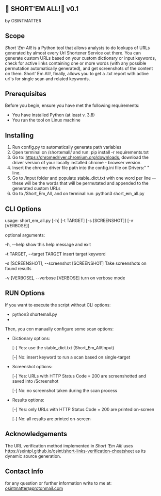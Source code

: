  ## **:link: SHORT'EM ALL!:link:** v0.1
 
by OSINTMATTER 
 
## Scope
*Short 'Em All!* is a Python tool that allows analysts to do lookups of URLs generated by almost every Url Shortener Service out there.
You can generate custom URLs based on your custom dictionary or input keywords, check for active links containing one or more words (with any possible permutation automatically generated), and get screenshots of the content on them.
Short' Em All!, finally, allows you to get a .txt report with active url's for single scan and related keywords.

## Prerequisites
Before you begin, ensure you have met the following requirements:

* You have installed Python (at least v. 3.8) 
* You run the tool on Linux machine

## Installing
1. Run config.py to automatically generate path variables
1. Open terminal on /shortemall/ and run: pip install -r requirements.txt
1. Go to: https://chromedriver.chromium.org/downloads, download the driver version of your locally installed chrome - browser version. 
2. Insert the chrome driver file path into the config.ini file on Drivers:" " line.
3. Go to /input folder and populate stable\_dict.txt with one word per line -- these will be the words that will be permutated and appended to the generated custom URLs
4. Go to /Short\_Em\_All, and on terminal run: python3 short\_em\_all.py

## CLI Options

usage: short_em_all.py [-h] [-t TARGET] [-s [SCREENSHOT]] [-v [VERBOSE]]

optional arguments:

  -h, --help            show this help message and exit
  
  -t TARGET, --target TARGET
                        insert target keyword
			
  -s [SCREENSHOT], --screenshot [SCREENSHOT]
                        Take screenshots on found results
			
  -v [VERBOSE], --verbose [VERBOSE]
                        turn on verbose mode

## RUN Options

If you want to execute the script without CLI options:

- python3 shortemall.py 
- 
Then, you con manually configure some scan options: 

* Dictionary options:

  [-] Yes: use the stable\_dict.txt (Short\_Em\_All\Input)
  
  [-] No: insert keyword to run a scan based on single-target
		
* Screenshot options:

  [-] Yes: URLs with HTTP Status Code = 200 are screenshotted and saved into /Screenshot
  
  [-] No: no screenshot taken during the scan process
		
* Results options:

  [-] Yes: only URLs with HTTP Status Code = 200 are printed on-screen
  
  [-] No: all results are printed on-screen

## Acknowledgements

The URL verification method implemented in *Short 'Em All!* uses https://seintpl.github.io/osint/short-links-verification-cheatsheet as its dynamic source generation.     
## Contact Info

for any question or further information write to me at: osintmatter@protonmail.com

